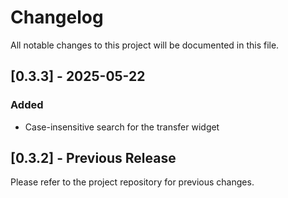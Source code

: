 # Changelog

All notable changes to this project will be documented in this file.

## [0.3.3] - 2025-05-22

### Added
- Case-insensitive search for the transfer widget

## [0.3.2] - Previous Release

Please refer to the project repository for previous changes.
